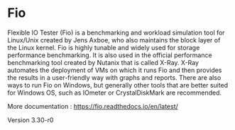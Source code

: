 # Fio

Flexible IO Tester (Fio) is a benchmarking and workload simulation tool for Linux/Unix created by Jens Axboe, who also maintains the block layer of the Linux kernel. Fio is highly tunable and widely used for storage performance benchmarking. It is also used in the official performance benchmarking tool created by Nutanix that is called X-Ray. X-Ray automates the deployment of VMs on which it runs Fio and then provides the results in a user-friendly way with graphs and reports.
There are also ways to run Fio on Windows, but generally other tools that are better suited for Windows OS, such as IOmeter or CrystalDiskMark are recommended.

More documentation : https://fio.readthedocs.io/en/latest/

Version 3.30-r0
